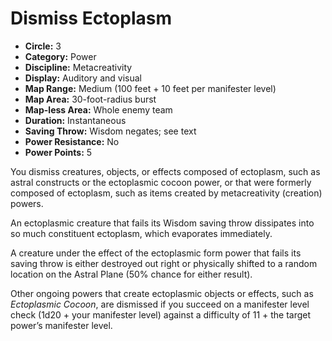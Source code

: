 # Dismiss Ectoplasm

- **Circle:** 3
- **Category:** Power
- **Discipline:** Metacreativity
- **Display:** Auditory and visual
- **Map Range:** Medium (100 feet + 10 feet per manifester level)
- **Map Area:** 30-foot-radius burst
- **Map-less Area:** Whole enemy team
- **Duration:** Instantaneous
- **Saving Throw:** Wisdom negates; see text
- **Power Resistance:** No
- **Power Points:** 5

You dismiss creatures, objects, or effects composed of ectoplasm, such as astral constructs or the ectoplasmic cocoon power, or that were formerly composed of ectoplasm, such as items created by metacreativity (creation) powers.

An ectoplasmic creature that fails its Wisdom saving throw dissipates into so much constituent ectoplasm, which evaporates immediately.

A creature under the effect of the ectoplasmic form power that fails its saving throw is either destroyed out right or physically shifted to a random location on the Astral Plane (50% chance for either result).

Other ongoing powers that create ectoplasmic objects or effects, such as *Ectoplasmic Cocoon*, are dismissed if you succeed on a manifester level check (1d20 + your manifester level) against a difficulty of 11 + the target power’s manifester level.
